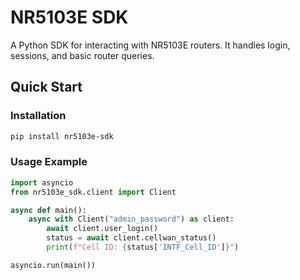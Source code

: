 # NR5103E SDK

A Python SDK for interacting with NR5103E routers. It handles login, sessions, and basic router queries.

## Quick Start

### Installation

```sh
pip install nr5103e-sdk
```

### Usage Example

```python
import asyncio
from nr5103e_sdk.client import Client

async def main():
    async with Client("admin_password") as client:
        await client.user_login()
        status = await client.cellwan_status()
        print(f"Cell ID: {status['INTF_Cell_ID']}")

asyncio.run(main())
```

